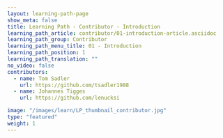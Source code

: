 ```yaml
---
layout: learning-path-page
show_meta: false
title: Learning Path - Contributor - Introduction
learning_path_article: contributor/01-introduction-article.asciidoc
learning_path_group: Contributor
learning_path_menu_title: 01 - Introduction
learning_path_position: 1
learning_path_translation: ""
no_video: false
contributors:
  - name: Tom Sadler
    url: https://github.com/tsadler1988
  - name: Johannes Tigges
    url: https://github.com/lenucksi

image: "/images/learn/LP_thumbnail_contributor.jpg"
type: "featured"
weight: 1
---
```

<!--- This file autogenerated from https://github.com/InnerSourceCommons/InnerSourceLearningPath/blob/master/scripts/generate_learning_path_markdown.js -->